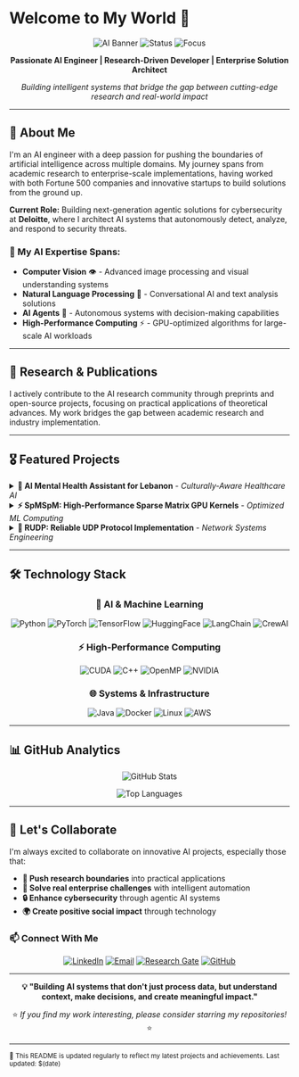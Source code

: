 # Welcome to My World 🤗

<div align="center">
  
  ![AI Banner](https://img.shields.io/badge/AI%20Researcher-Computer%20Vision%20%7C%20NLP%20%7C%20Agents-blue?style=for-the-badge&logo=openai)
  ![Status](https://img.shields.io/badge/Status-Building%20Agentic%20Solutions%20@%20Deloitte-success?style=for-the-badge)
  ![Focus](https://img.shields.io/badge/Focus-Cybersecurity%20AI%20Agents-red?style=for-the-badge&logo=shield)

  **Passionate AI Engineer | Research-Driven Developer | Enterprise Solution Architect**
  
  *Building intelligent systems that bridge the gap between cutting-edge research and real-world impact*

</div>

---

## 🧠 About Me

I'm an AI engineer with a deep passion for pushing the boundaries of artificial intelligence across multiple domains. My journey spans from academic research to enterprise-scale implementations, having worked with both Fortune 500 companies and innovative startups to build solutions from the ground up.

**Current Role:** Building next-generation agentic solutions for cybersecurity at **Deloitte**, where I architect AI systems that autonomously detect, analyze, and respond to security threats.

### 🎯 My AI Expertise Spans:
- **Computer Vision** 👁️ - Advanced image processing and visual understanding systems
- **Natural Language Processing** 📝 - Conversational AI and text analysis solutions  
- **AI Agents** 🤖 - Autonomous systems with decision-making capabilities
- **High-Performance Computing** ⚡ - GPU-optimized algorithms for large-scale AI workloads

---

## 🔬 Research & Publications

I actively contribute to the AI research community through preprints and open-source projects, focusing on practical applications of theoretical advances. My work bridges the gap between academic research and industry implementation.

---

## 🎖️ Featured Projects

<details>
<summary><b>🧠 AI Mental Health Assistant for Lebanon</b> - <i>Culturally-Aware Healthcare AI</i></summary>

### 🌟 Project Highlights
- **🏆 Built in 12 hours** during an intense hackathon using the newly-released Llama 3
- **🎯 Localized for Lebanese context** with insights from regional mental health professionals
- **🗣️ Multimodal interaction** supporting both voice and text communication
- **🤖 Agent-based architecture** using CrewAI for specialized assessment tasks

### 🛠️ Technical Architecture
```
User Input (Voice/Text) → Speech Recognition → Agent Analysis → Follow-up Generation → Assessment Classification → Localized Resources
```

**Key Innovation:** Dual-agent system with specialized roles:
- **Follow-Up Questioner:** Analyzes responses and generates contextual follow-up questions
- **Mental Health Classifier:** Provides supportive assessments with Lebanese mental health resources

**Technologies:** Llama 3, CrewAI, Python, Speech Recognition, TTS Integration

[**→ View Project**](https://github.com/ArtDeuce/Mental-Health-AI-Assistant)

</details>

<details>
<summary><b>⚡ SpMSpM: High-Performance Sparse Matrix GPU Kernels</b> - <i>Optimized ML Computing</i></summary>

### 🏁 Performance Achievements
- **🔥 190x speedup** over CPU implementation on large datasets
- **📊 Systematic optimization** through 10+ kernel iterations
- **🎯 Real-world application** in pruned neural network layers

### 🧮 Technical Innovations

| Optimization Strategy | Impact | Implementation |
|----------------------|---------|----------------|
| **Shared-Memory Tiling** | Reduced global memory traffic | Per-block accumulation buffers |
| **Privatization** | Eliminated atomic contention | Block-local counters |
| **Memory Coalescing** | Maximized bandwidth utilization | Strided access patterns |

**Performance Results:**
```
Dataset Size:     Small → Medium → Large → X-Large
CPU Baseline:     8.9ms → 33.3ms → 66.6ms → 914.2ms  
Our GPU Kernel:   0.15ms → 0.42ms → 0.66ms → 4.79ms
Speedup:          59x → 79x → 101x → 191x
```

**Applications:** Efficient inference for pruned neural networks in resource-constrained environments

[**→ View Project**](https://github.com/jadshaker/SpMSpM-GPU)

</details>

<details>
<summary><b>📡 RUDP: Reliable UDP Protocol Implementation</b> - <i>Network Systems Engineering</i></summary>

### 🌐 Protocol Engineering Excellence
- **🔄 Full TCP-like reliability** over UDP transport layer
- **📦 Custom 16-byte header** with sequence numbers and control flags  
- **🛡️ Comprehensive error handling** with checksum validation and retransmission
- **📊 Network simulation** with configurable loss rates and delays

### 🏗️ Architecture Overview
```
Connection Management: 3-way handshake → Data Transfer → 4-way termination
Reliability Layer: Sequence tracking → ACK processing → ARQ retransmission  
Error Recovery: Checksum validation → Fragment reassembly → State management
```

**Key Features:**
- Automatic Repeat Request (ARQ) with timeout-based retransmission
- In-order delivery guarantee through sequence validation
- Fragment storage system for out-of-order packet handling
- Real-time network statistics and performance monitoring

**Impact:** Demonstrates deep understanding of network protocols and distributed systems design

[**→ View Project**](https://github.com/alaa-sarrieddine/UDP-Reliability-Simulation)

</details>

---

## 🛠️ Technology Stack

<div align="center">

### 🤖 AI & Machine Learning
![Python](https://img.shields.io/badge/Python-3776AB?style=flat-square&logo=python&logoColor=white)
![PyTorch](https://img.shields.io/badge/PyTorch-EE4C2C?style=flat-square&logo=pytorch&logoColor=white)
![TensorFlow](https://img.shields.io/badge/TensorFlow-FF6F00?style=flat-square&logo=tensorflow&logoColor=white)
![HuggingFace](https://img.shields.io/badge/🤗%20HuggingFace-FFD21E?style=flat-square)
![LangChain](https://img.shields.io/badge/🦜%20LangChain-2C3E50?style=flat-square)
![CrewAI](https://img.shields.io/badge/CrewAI-FF6B35?style=flat-square)

### ⚡ High-Performance Computing
![CUDA](https://img.shields.io/badge/CUDA-76B900?style=flat-square&logo=nvidia&logoColor=white)
![C++](https://img.shields.io/badge/C++-00599C?style=flat-square&logo=c%2B%2B&logoColor=white)
![OpenMP](https://img.shields.io/badge/OpenMP-0F5197?style=flat-square)
![NVIDIA](https://img.shields.io/badge/GPU%20Computing-76B900?style=flat-square&logo=nvidia&logoColor=white)

### 🌐 Systems & Infrastructure  
![Java](https://img.shields.io/badge/Java-ED8B00?style=flat-square&logo=java&logoColor=white)
![Docker](https://img.shields.io/badge/Docker-2496ED?style=flat-square&logo=docker&logoColor=white)
![Linux](https://img.shields.io/badge/Linux-FCC624?style=flat-square&logo=linux&logoColor=black)
![AWS](https://img.shields.io/badge/AWS-232F3E?style=flat-square&logo=amazon-aws&logoColor=white)

</div>

---

## 📊 GitHub Analytics

<div align="center">
  
  ![GitHub Stats](https://github-readme-stats.vercel.app/api?username=yourusername&show_icons=true&theme=tokyonight&hide_border=true&include_all_commits=true&count_private=true)
  
  ![Top Languages](https://github-readme-stats.vercel.app/api/top-langs/?username=yourusername&layout=compact&theme=tokyonight&hide_border=true)

</div>

---

## 🤝 Let's Collaborate

I'm always excited to collaborate on innovative AI projects, especially those that:
- **🔬 Push research boundaries** into practical applications
- **🏢 Solve real enterprise challenges** with intelligent automation
- **🔒 Enhance cybersecurity** through agentic AI systems
- **🌍 Create positive social impact** through technology

### 📫 Connect With Me

<div align="center">

[![LinkedIn](https://img.shields.io/badge/LinkedIn-0077B5?style=for-the-badge&logo=linkedin&logoColor=white)](https://linkedin.com/in/yourprofile)
[![Email](https://img.shields.io/badge/Email-D14836?style=for-the-badge&logo=gmail&logoColor=white)](mailto:your.email@domain.com)
[![Research Gate](https://img.shields.io/badge/ResearchGate-00CCBB?style=for-the-badge&logo=researchgate&logoColor=white)](https://researchgate.net/profile/yourprofile)
[![GitHub](https://img.shields.io/badge/GitHub-100000?style=for-the-badge&logo=github&logoColor=white)](https://github.com/yourusername)

</div>

---

<div align="center">

**💡 "Building AI systems that don't just process data, but understand context, make decisions, and create meaningful impact."**

⭐ *If you find my work interesting, please consider starring my repositories!* ⭐

</div>

---

<sub>🔄 This README is updated regularly to reflect my latest projects and achievements. Last updated: $(date)</sub>
